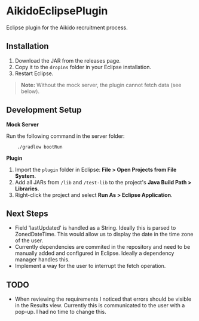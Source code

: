 # AikidoEclipsePlugin
Eclipse plugin for the Aikido recruitment process.

## Installation
1. Download the JAR from the releases page.  
2. Copy it to the `dropins` folder in your Eclipse installation.  
3. Restart Eclipse.  

> **Note:** Without the mock server, the plugin cannot fetch data (see below).

## Development Setup

**Mock Server**

Run the following command in the server folder:

```
    ./gradlew bootRun
```

**Plugin**
1. Import the `plugin` folder in Eclipse: **File > Open Projects from File System**.  
2. Add all JARs from `/lib` and `/test-lib` to the project's **Java Build Path > Libraries**.  
3. Right-click the project and select **Run As > Eclipse Application**.

## Next Steps
- Field 'lastUpdated' is handled as a String. Ideally this is parsed to ZonedDateTime. This would allow us to display the date in the time zone of the user. 
- Currently dependencies are commited in the repository and need to be manually added and configured in Eclipse. Ideally a dependency manager handles this.
- Implement a way for the user to interrupt the fetch operation.

## TODO
- When reviewing the requirements I noticed that errors should be visible in the Results view. Currently this is communicated to the user with a pop-up. I had no time to change this.
